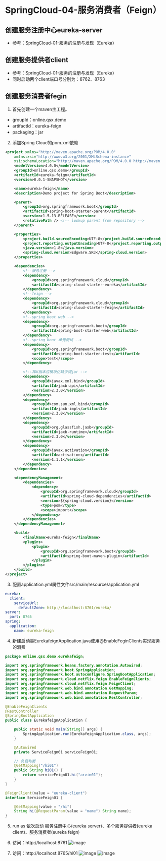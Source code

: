 # SpringCloud-04-服务消费者（Feign）

## 创建服务注册中心eureka-server
* 参考：SpringCloud-01-服务的注册与发现（Eureka）

## 创建服务提供者client
* 参考：SpringCloud-01-服务的注册与发现（Eureka）
* 同时启动两个client端口号分别为：8762、8763

## 创建服务消费者fegin
1. 首先创建一个maven主工程。
* groupId：online.qsx.demo
* artifactId：eureka-feign
* packaging：jar

2. 添加Spring Cloud的pom.xml依赖
```xml
<project xmlns="http://maven.apache.org/POM/4.0.0"
	xmlns:xsi="http://www.w3.org/2001/XMLSchema-instance"
	xsi:schemaLocation="http://maven.apache.org/POM/4.0.0 http://maven.apache.org/xsd/maven-4.0.0.xsd">
	<modelVersion>4.0.0</modelVersion>
	<groupId>online.qsx.demo</groupId>
	<artifactId>eureka-feign</artifactId>
	<version>0.0.1-SNAPSHOT</version>

	<name>eureka-feign</name>
	<description>Demo project for Spring Boot</description>

	<parent>
		<groupId>org.springframework.boot</groupId>
		<artifactId>spring-boot-starter-parent</artifactId>
		<version>1.5.13.RELEASE</version>
		<relativePath /> <!-- lookup parent from repository -->
	</parent>

	<properties>
		<project.build.sourceEncoding>UTF-8</project.build.sourceEncoding>
		<project.reporting.outputEncoding>UTF-8</project.reporting.outputEncoding>
		<java.version>1.8</java.version>
		<spring-cloud.version>Edgware.SR3</spring-cloud.version>
	</properties>

	<dependencies>
		<!--服务注册 -->
		<dependency>
			<groupId>org.springframework.cloud</groupId>
			<artifactId>spring-cloud-starter-eureka</artifactId>
		</dependency>
		<!--feign -->
		<dependency>
			<groupId>org.springframework.cloud</groupId>
			<artifactId>spring-cloud-starter-feign</artifactId>
		</dependency>
		<!--spring boot web -->
		<dependency>
			<groupId>org.springframework.boot</groupId>
			<artifactId>spring-boot-starter-web</artifactId>
		</dependency>
		<!--spring boot 单元测试 -->
		<dependency>
			<groupId>org.springframework.boot</groupId>
			<artifactId>spring-boot-starter-test</artifactId>
			<scope>test</scope>
		</dependency>

		<!--JDK版本应模块化缺少得jar -->
		<dependency>
			<groupId>javax.xml.bind</groupId>
			<artifactId>jaxb-api</artifactId>
			<version>2.3.0</version>
		</dependency>
		<dependency>
			<groupId>com.sun.xml.bind</groupId>
			<artifactId>jaxb-impl</artifactId>
			<version>2.3.0</version>
		</dependency>
		<dependency>
			<groupId>org.glassfish.jaxb</groupId>
			<artifactId>jaxb-runtime</artifactId>
			<version>2.3.0</version>
		</dependency>
		<dependency>
			<groupId>javax.activation</groupId>
			<artifactId>activation</artifactId>
			<version>1.1.1</version>
		</dependency>
	</dependencies>

	<dependencyManagement>
		<dependencies>
			<dependency>
				<groupId>org.springframework.cloud</groupId>
				<artifactId>spring-cloud-dependencies</artifactId>
				<version>${spring-cloud.version}</version>
				<type>pom</type>
				<scope>import</scope>
			</dependency>
		</dependencies>
	</dependencyManagement>

	<build>
		<finalName>eureka-feign</finalName>
		<plugins>
			<plugin>
				<groupId>org.springframework.boot</groupId>
				<artifactId>spring-boot-maven-plugin</artifactId>
			</plugin>
		</plugins>
	</build>
</project>
```

3. 配置application.yml属性文件src/main/resource/application.yml
```yml
eureka:
  client:
    serviceUrl:
      defaultZone: http://localhost:8761/eureka/
server:
  port: 8765
spring:
  application:
    name: eureka-feign
```

4. 新建启动类EurekafeignApplication.java使用@EnableFeginClients实现服务的消费
```java
package online.qsx.demo.eurekafeign;

import org.springframework.beans.factory.annotation.Autowired;
import org.springframework.boot.SpringApplication;
import org.springframework.boot.autoconfigure.SpringBootApplication;
import org.springframework.cloud.netflix.feign.EnableFeignClients;
import org.springframework.cloud.netflix.feign.FeignClient;
import org.springframework.web.bind.annotation.GetMapping;
import org.springframework.web.bind.annotation.RequestParam;
import org.springframework.web.bind.annotation.RestController;

@EnableFeignClients
@RestController
@SpringBootApplication
public class EurekafeignApplication {

	public static void main(String[] args) {
		SpringApplication.run(EurekafeignApplication.class, args);
	}

	@Autowired
	private ServiceFeign01 serviceFeign01;

	// 负载均衡
	@GetMapping("/hi01")
	public String hi01() {
		return serviceFeign01.hi("arvin01");
	}
}

@FeignClient(value = "eureka-client")
interface ServiceFeign01 {

	@GetMapping(value = "/hi")
	String hi(@RequestParam(value = "name") String name);
}
```

5. run as 依次启动 服务注册中心(eureka server)、多个服务提供者(eureka client)、服务消费者(eureka feign)

6. 访问：http://localhost:8761
![image](https://note.youdao.com/yws/public/resource/76a8591072c89546b55179a245bd4910/xmlnote/169AAAF5054840E786D7C36DB88D2AFC/8893)

7. 访问：http://localhost:8765/hi01
![image](https://note.youdao.com/yws/public/resource/76a8591072c89546b55179a245bd4910/xmlnote/4E39CB61EC584143A6199F8AAD60A553/8895)
![image](https://note.youdao.com/yws/public/resource/76a8591072c89546b55179a245bd4910/xmlnote/3E0B9369425C483FBC5CAC441F7FB292/8897)

